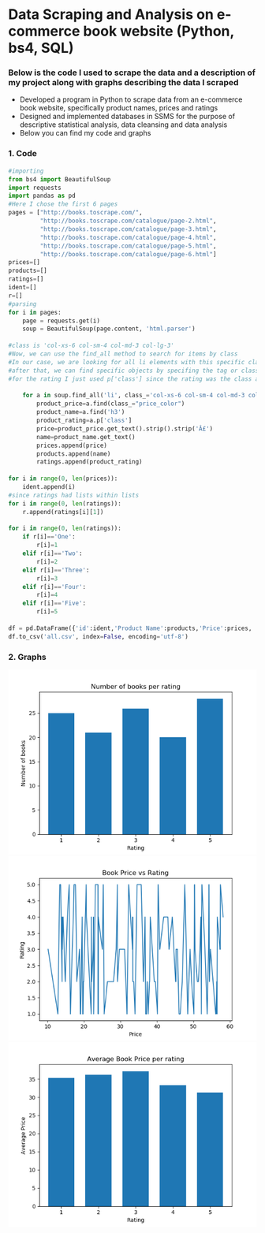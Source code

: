 # Data Scraping and Analysis on e-commerce book website (Python, bs4, SQL)
### Below is the code I used to scrape the data and a description of my project along with graphs describing the data I scraped
- Developed a program in Python to scrape data from an e-commerce book website, specifically product names, prices and ratings
- Designed and implemented databases in SSMS for the purpose of descriptive statistical analysis, data cleansing and data analysis
- Below you can find my code and graphs


### 1. Code
```python
#importing
from bs4 import BeautifulSoup
import requests
import pandas as pd
#Here I chose the first 6 pages
pages = ["http://books.toscrape.com/",
         "http://books.toscrape.com/catalogue/page-2.html",
         "http://books.toscrape.com/catalogue/page-3.html",
         "http://books.toscrape.com/catalogue/page-4.html",
         "http://books.toscrape.com/catalogue/page-5.html",
         "http://books.toscrape.com/catalogue/page-6.html"]
prices=[]
products=[]
ratings=[]
ident=[]
r=[]
#parsing
for i in pages:
    page = requests.get(i)
    soup = BeautifulSoup(page.content, 'html.parser')
 
#class is 'col-xs-6 col-sm-4 col-md-3 col-lg-3'
#Now, we can use the find_all method to search for items by class 
#In our case, we are looking for all li elements with this specific class.
#after that, we can find specific objects by specifing the tag or class, and then use get text to get the price and name. 
#for the rating I just used p['class'] since the rating was the class already, however it also had the numbers worded so I had to #convert the words into integers using if statements, it also had lists within lists so I had to choose the right element

    for a in soup.find_all('li', class_='col-xs-6 col-sm-4 col-md-3 col-lg-3'):
        product_price=a.find(class_="price_color")
        product_name=a.find('h3')
        product_rating=a.p['class']
        price=product_price.get_text().strip().strip('Â£')
        name=product_name.get_text()
        prices.append(price)
        products.append(name)
        ratings.append(product_rating)
    
for i in range(0, len(prices)):
	ident.append(i)
#since ratings had lists within lists 
for i in range(0, len(ratings)):
    r.append(ratings[i][1])

for i in range(0, len(ratings)):
    if r[i]=='One':
        r[i]=1
    elif r[i]=='Two':
        r[i]=2
    elif r[i]=='Three':
        r[i]=3
    elif r[i]=='Four':
        r[i]=4
    elif r[i]=='Five':
        r[i]=5

df = pd.DataFrame({'id':ident,'Product Name':products,'Price':prices, 'Rating':r}) 
df.to_csv('all.csv', index=False, encoding='utf-8')

```

### 2. Graphs

<img src="images/Figure_1.png"/>
<img src="images/Figure_2.png"/>
<img src="images/Figure_3.png"/>

